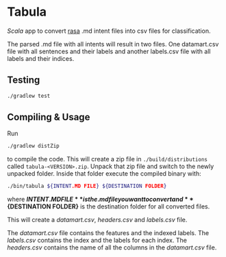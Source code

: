 # Tabula
_Scala_ app to convert [rasa](http://rasa.com/) .md intent files into csv files for classification.

The parsed .md file with all intents will result in two files. One datamart.csv file with all
sentences and their labels and another labels.csv file with all labels and their indices.

## Testing
```bash
./gradlew test
```

## Compiling & Usage
Run
```bash
./gradlew distZip
```
to compile the code. This will create a zip file in `./build/distributions` called `tabula-<VERSION>.zip`.
Unpack that zip file and switch to the newly unpacked folder. Inside that folder execute the compiled
binary with:

```bash
./bin/tabula ${INTENT.MD FILE} ${DESTINATION FOLDER}
```
where **${INTENT.MD FILE}** is the .md file you want to convert and **${DESTINATION FOLDER}** is the
destination folder for all converted files.

This will create a _datamart.csv_, _headers.csv_ and _labels.csv_ file.

The _datamart.csv_ file contains the features and the indexed labels. The _labels.csv_ contains
the index and the labels for each index. The _headers.csv_ contains the name of all the columns
in the _datamart.csv_ file.
